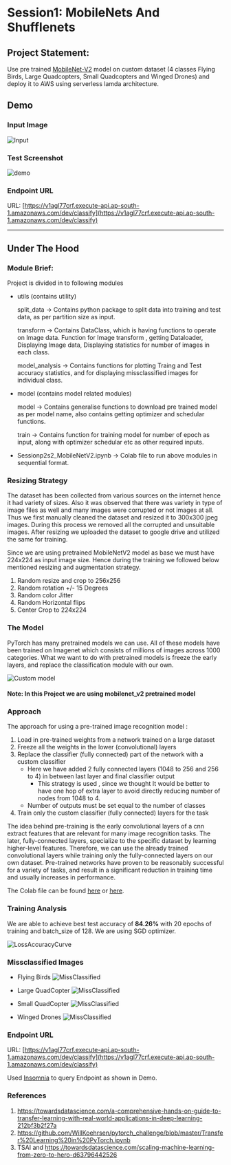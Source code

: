 # Session1: MobileNets And Shufflenets

## Project Statement:  
Use pre trained [MobileNet-V2](https://pytorch.org/hub/pytorch_vision_mobilenet_v2/) model on custom dataset (4 classes Flying Birds, Large Quadcopters, Small Quadcopters and Winged Drones) and deploy it to AWS using serverless lamda architecture. 

## Demo
### Input Image
![Input](assets/300.jpg)

### Test Screenshot
![demo](assets/custom_mobilenet_aws_demo.png)

### Endpoint URL
URL: [https://v1agl77crf.execute-api.ap-south-1.amazonaws.com/dev/classify](https://v1agl77crf.execute-api.ap-south-1.amazonaws.com/dev/classify)


----------
## Under The Hood

### Module Brief:
Project is divided in to following modules

- utils (contains utility)

  split_data     -> Contains python package to split data into training and test data, as per partition size as input.
  
  transform      -> Contains DataClass, which is having functions to operate on Image data.
                    Function for Image transform , getting Dataloader, Displaying Image data, Displaying statistics for number of images in each class.
                    
  model_analysis -> Contains functions for plotting Traing and Test accuracy statistics, and for displaying missclassified images for individual class.

- model (contains model related modules)

  model          -> Contains generalise functions to download pre trained model as per model name, also contains getting optimizer and schedular functions.
  
  train          -> Contains function for training model for number of epoch as input, along with optimizer schedular etc as other required inputs.

- Sessionp2s2_MobileNetV2.ipynb  -> Colab file to run above modules in sequential format. 


### Resizing Strategy
The dataset has been collected from various sources on the internet hence it had variety of sizes. Also it was observed that there was variety in type of image files as well and many images were corrupted or not images at all. Thus we first manually cleaned the dataset and resized it to 300x300 jpeg images. During this process we removed all the corrupted and unsuitable images. After resizing we uploaded the dataset to google drive and utilized the same for training.

Since we are using pretrained MobileNetV2 model as base we must have 224x224 as input image size. Hence during the training we followed below mentioned resizing and augmentation strategy.  
1. Random resize and crop to 256x256
2. Random rotation +/- 15 Degrees
3. Random color Jitter
4. Random Horizontal flips
5. Center Crop to 224x224

### The Model
PyTorch has many pretrained models we can use. All of these models have been trained on Imagenet which consists of millions of images across 1000 categories. What we want to do with pretrained models is freeze the early layers, and replace the classification module with our own.

![Custom model](https://github.com/chirag2saraiya/TSAI-DeepVision-EVA4/blob/master/02-Transferlearning-Mobilenet/assets/custom_mobilenet_model.png)

#### Note: In this Project we are using mobilenet_v2 pretrained model

### Approach
The approach for using a pre-trained image recognition model :

1. Load in pre-trained weights from a network trained on a large dataset
2. Freeze all the weights in the lower (convolutional) layers
3. Replace the classifier (fully connected) part of the network with a custom classifier
    * Here we have added 2 fully connected layers (1048 to 256 and 256 to 4) in between last layer and final classifier output
      * This strategy is used , since we thought It would be better to have one hop of extra layer to avoid directly reducing number of nodes from 1048 to 4.
    * Number of outputs must be set equal to the number of classes
4. Train only the custom classifier (fully connected) layers for the task
  
The idea behind pre-training is the early convolutional layers of a cnn extract features that are relevant for many image recognition tasks. The later, fully-connected layers, specialize to the specific dataset by learning higher-level features. Therefore, we can use the already trained convolutional layers while training only the fully-connected layers on our own dataset. Pre-trained networks have proven to be reasonably successful for a variety of tasks, and result in a significant reduction in training time and usually increases in performance.

The Colab file can be found [here](https://colab.research.google.com/drive/1XHDqg6mQuHLFVsn017IzU2ogDx00t5hE?usp=sharing) or [here](https://github.com/chirag2saraiya/TSAI-DeepVision-EVA4/blob/master/02-Transferlearning-Mobilenet/Sessionp2s2_MobileNetV2.ipynb).

### Training Analysis

We are able to achieve best test accuracy of **84.26%** with 20 epochs of training and batch_size of 128. We are using SGD optimizer.

![LossAccuracyCurve](https://github.com/chirag2saraiya/TSAI-DeepVision-EVA4/blob/master/02-Transferlearning-Mobilenet/assets/loss_Accuracy_curves.png)

### Missclassified Images  
- Flying Birds
![MissClassified](https://github.com/chirag2saraiya/TSAI-DeepVision-EVA4/blob/master/02-Transferlearning-Mobilenet/assets/misclassified_birds.png)


- Large QuadCopter
![MissClassified](https://github.com/chirag2saraiya/TSAI-DeepVision-EVA4/blob/master/02-Transferlearning-Mobilenet/assets/misclassified_large_quadcopters.png)


- Small QuadCopter
![MissClassified](https://github.com/chirag2saraiya/TSAI-DeepVision-EVA4/blob/master/02-Transferlearning-Mobilenet/assets/misclassified_small_quadcopters.png)


- Winged Drones
![MissClassified](https://github.com/chirag2saraiya/TSAI-DeepVision-EVA4/blob/master/02-Transferlearning-Mobilenet/assets/misclassified_winged_drones.png)

### Endpoint URL
URL: [https://v1agl77crf.execute-api.ap-south-1.amazonaws.com/dev/classify](https://v1agl77crf.execute-api.ap-south-1.amazonaws.com/dev/classify)

Used [Insomnia](https://insomnia.rest/download/) to query Endpoint as shown in Demo.

### References  
1. https://towardsdatascience.com/a-comprehensive-hands-on-guide-to-transfer-learning-with-real-world-applications-in-deep-learning-212bf3b2f27a
2. https://github.com/WillKoehrsen/pytorch_challenge/blob/master/Transfer%20Learning%20in%20PyTorch.ipynb
2. TSAI and https://towardsdatascience.com/scaling-machine-learning-from-zero-to-hero-d63796442526
